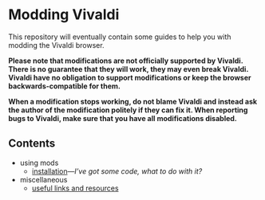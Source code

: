# Modding Vivaldi

This repository will eventually contain some guides to help you with modding the
Vivaldi browser.

**Please note that modifications are not officially supported by Vivaldi. There
is no guarantee that they will work, they may even break Vivaldi. Vivaldi have
no obligation to support modifications or keep the browser backwards-compatible
for them.**

**When a modification stops working, do not blame Vivaldi and instead ask the
author of the modification politely if they can fix it. When reporting bugs to
Vivaldi, make sure that you have all modifications disabled.**

## Contents

- using mods
  - [installation](using-mods/installation.md)—*I’ve got some code, what to do
    with it?*
- miscellaneous
  - [useful links and resources](misc/resources.md)

